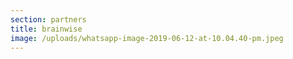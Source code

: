```yaml
---
section: partners
title: brainwise
image: /uploads/whatsapp-image-2019-06-12-at-10.04.40-pm.jpeg
---
```


